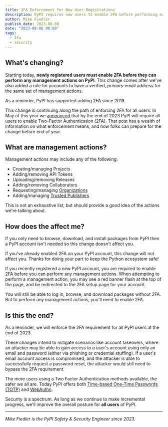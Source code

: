 ```yaml
---
title: 2FA Enforcement for New User Registrations
description: PyPI requires new users to enable 2FA before performing management actions.
author: Mike Fiedler
publish_date: 2023-08-08
date: "2023-08-08 00:00"
tags:
  - 2fa
  - security
---
```


## What's changing?

Starting today, **newly registered users must enable 2FA
before they can perform any management actions on PyPI**.
This change comes after we've also added a rule for accounts to have
a verified, _primary_ email address for the same set of management actions.

As a reminder, PyPI has supported adding 2FA since 2019.

This change is continuing along the path of enforcing 2FA for all users.
In May of this year we [announced](./2023-05-25-securing-pypi-with-2fa.md)
that by the end of 2023 PyPI will require all users to enable Two-Factor Authentication (2FA).
That post has a wealth of information on what enforcement means,
and how folks can prepare for the change before end of year.

## What are management actions?

Management actions may include any of the following:

- Creating/managing Projects
- Adding/removing API Tokens
- Uploading/removing Releases
- Adding/removing Collaborators
- Requesting/managing [Organizations](./2023-04-23-introducing-pypi-organizations.md)
- Adding/managing [Trusted Publishers](./2023-04-20-introducing-trusted-publishers.md)

This is not an exhaustive list,
but should provide a good idea of the actions we're talking about.

## How does the affect me?

If you only need to browse, download, and install packages from PyPI
then a PyPI account isn't needed so this change doesn't affect you.

If you've already enabled 2FA on your PyPI account,
this change will not affect you.
Thanks for doing your part to keep the Python ecosystem safe!

If you recently registered a new PyPI account,
you are required to enable 2FA before you can perform any management actions.
When attempting to perform a management action,
you may see a red banner flash at the top of the page,
and be redirected to the 2FA setup page for your account.

You will still be able to log in, browse, and download packages without 2FA.
But to perform any management actions, you'll need to enable 2FA.

## Is this the end?

As a reminder, we will enforce the 2FA requirement for all PyPI users
at the end of 2023.

These changes intend to mitigate scenarios like account takeovers,
where an attacker may be able to gain access to a user's account
using only an email and password (either via phishing or credential stuffing).
If a user's email account access is compromised,
and the attacker is able to successfully request a password reset,
the attacker would still need to bypass the 2FA requirement.

The more users using a Two Factor Authentication methods available,
the safer we all are.
Today PyPI offers both [Time-based One-Time Passwords (TOTP)](https://en.wikipedia.org/wiki/Time-based_one-time_password)
and [WebAuthn](https://en.wikipedia.org/wiki/WebAuthn).

Security is a spectrum.
As long as we continue to make incremental progress,
we'll improve the overall posture for **all users** of PyPI.

---

_Mike Fiedler is the PyPI Safety & Security Engineer since 2023._
